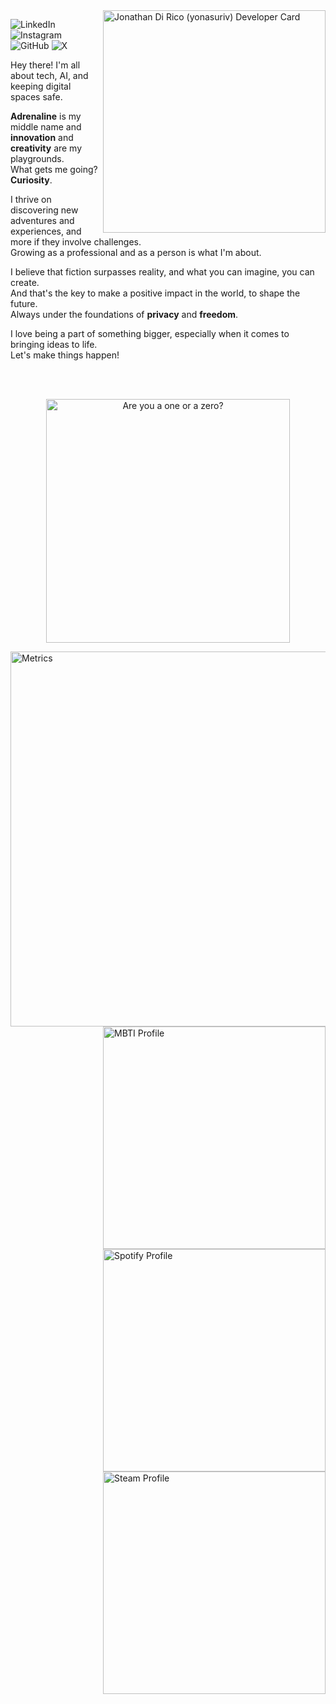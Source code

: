 <!-- DEVELOPER CARD (original width="256" -->

<a href="https://dly.to/149YTwKNEdf">
  <image 
  src="https://api.daily.dev/devcards/v2/jzd0XPKYw5GfG2OJ9TZtJ.png?r=fxd&type=default"
  alt="Jonathan Di Rico (yonasuriv) Developer Card"
  width="356"
  align="right"
  >
</a> 


<!-- CONTACT -->
<p align="left">
    <image 
        alt="LinkedIn" 
        src="https://img.shields.io/badge/LinkedIn-000000?style=for-the-badge&logo=linkedin&logoColor=white"
        href="https://www.linkedin.com/in/yonadirico" 
        >
    <image 
        alt="Instagram" 
        src="https://img.shields.io/badge/Instagram-000000?style=for-the-badge&logo=instagram&logoColor=white"
        href="https://www.instagram.com/yonadirico" 
        >
    <image 
        alt="GitHub" 
        src="https://img.shields.io/badge/github-000000?style=for-the-badge&logo=github&logoColor=white"
        href="https://github.com/yonasuriv" 
        >
    <image 
        alt="X" 
        src="https://img.shields.io/badge/LinkedIn-000000?style=for-the-badge&logo=linkedin&logoColor=white"
        href="https://x.com/yonasuriv" 
        >
    <!--
    <image 
        alt="Mastodon" 
        src="https://img.shields.io/badge/LinkedIn-000000?style=for-the-badge&logo=mastodon&logoColor=white"
        href="https://mastodon.social/@yonasuriv" 
        >
    <image 
        alt="Email" 
        src="https://img.shields.io/badge/LinkedIn-000000?style=for-the-badge&logo=protonmail&logoColor=white"
        href="mailto:null@yonasuriv.com" 
        >
    <image 
        alt="Website" 
        src="https://img.shields.io/badge/LinkedIn-000000?style=for-the-badge&logo=dev.to&logoColor=white"
        href="https://www.yonasuriv.com" 
        >
        -->
</p>

<!-- ABOUT -->
Hey there! I'm all about tech, AI, and keeping digital spaces safe. 

**Adrenaline** is my middle name and **innovation** and **creativity** are my playgrounds.<br> 
What gets me going? **Curiosity**. 

I thrive on discovering new adventures and experiences, and more if they involve challenges.<br> 
Growing as a professional and as a person is what I'm about.

I believe that fiction surpasses reality, and what you can imagine, you can create.<br> 
And that's the key to make a positive impact in the world, to shape the future.<br> 
Always under the foundations of **privacy** and **freedom**.

I love being a part of something bigger, especially when it comes to bringing ideas to life.<br>
Let's make things happen!

<!-- QUOTE -->
<br><br>
<p align="center">
  <image 
  src="https://readme-typing-svg.herokuapp.com?color=d90081&lines=Are+you+a+one+or+a+zero%3F"
  alt="Are you a one or a zero?"
  width="390"
  href="#"
  >
</p>

<!-- LEFT PANEL -->
<a href="https://dly.to/149YTwKNEdf">
  <image 
  src=".plugins/Metrics.svg"
  alt="Metrics"
  width="600"
  align="left"
  >
</a>
<br>
<a href="https://dly.to/149YTwKNEdf">
  <image 
  src="/.plugins/Profile-MBTI.svg"
  alt="MBTI Profile"
  width="356"
  align="right"
  >
</a>

<a href="https://dly.to/149YTwKNEdf">
  <image 
  src="/.plugins/Profile-Spotify.svg"
  alt="Spotify Profile"
  width="356"
  align="right"
  >
</a>

<a href="https://dly.to/149YTwKNEdf">
  <image 
  src="/.plugins/Profile-Steam.svg"
  alt="Steam Profile"
  width="356"
  align="right"
  >
</a>
<!--
<a href="https://dly.to/149YTwKNEdf">
  <image 
  src="/.plugins/RSS-Feed.svg"
  alt="RSS Feeds"
  width="356"
  align="right"
  >
</p>
<!--
<a href="https://dly.to/149YTwKNEdf">
  <image 
  src="/.plugins/Stargazers.svg"
  alt="Stargazers"
  width=""
  align="left"
  >
</a>


<!--[<img align="left" width="" alt="Metrics" src=".plugins/Metrics.svg">](#)
[<img align="left" width="" src="/.plugins/Stargazers.svg" alt="Stargazers">](#)
[<img align="right" width="356" src="/.plugins/Achievements.svg" alt="Achievements">](#)
<!--[<img align="left" width="390"src="/.plugins/Starred-Topics.svg" alt="Starred Topics">](#)-->
<!--[<img align="left" width="390" src="/.plugins/Featured-Repositories.svg" alt="Featured">](#)-->

<!-- RIGHT PANEL -->



<!--
[<img align="right" width="" src="/.plugins/Profile-MBTI.svg" alt="MBTI Profile">](#)
[<img align="right" width="" src="/.plugins/Profile-Spotify.svg" alt="Steam Profile">](#)
[<img align="right" width="" src="/.plugins/Profile-Steam.svg" alt="Steam Profile">](#)
[<img align="right" width="" src="/.plugins/RSS-Feed.svg" alt="RSS Feeds">](#)

[<img align="right" width="390" src="https://gist.githubusercontent.com/lowlighter/3c6eaedf50273adfb7a510822672f570/raw/placeholder.svg" alt="Placeholder" height="80">](#)-->


